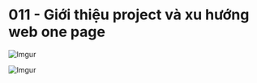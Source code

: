 # 011 - Giới thiệu project và xu hướng web one page

![Imgur](https://i.imgur.com/GWOzr31.jpg)  

![Imgur](https://i.imgur.com/BaNjAWj.jpg)  